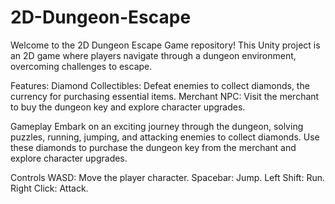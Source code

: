 # 2D-Dungeon-Escape

Welcome to the 2D Dungeon Escape Game repository! This Unity project is an 2D game where players navigate through a dungeon environment, overcoming challenges to escape.

Features:
Diamond Collectibles: Defeat enemies to collect diamonds, the currency for purchasing essential items.
Merchant NPC: Visit the merchant to buy the dungeon key and explore character upgrades.

Gameplay
Embark on an exciting journey through the dungeon, solving puzzles, running, jumping, and attacking enemies to collect diamonds. Use these diamonds to purchase the dungeon key from the merchant and explore character upgrades.

Controls
WASD: Move the player character.
Spacebar: Jump.
Left Shift: Run.
Right Click: Attack.
